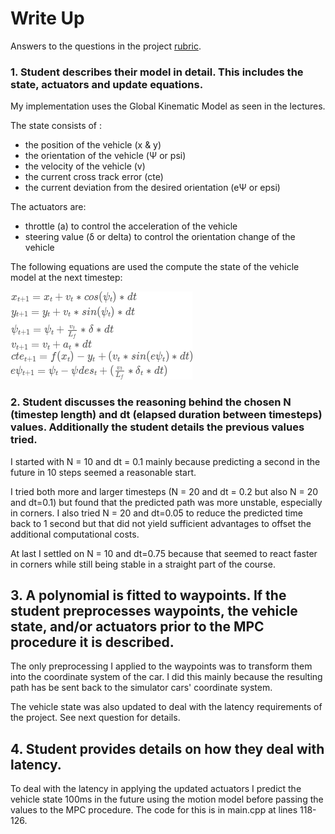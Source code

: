 # Write Up
Answers to the questions in the project [rubric](https://review.udacity.com/#!/rubrics/896/view).

[image1]: ./equations.png "Motion Model update equations"

### 1. Student describes their model in detail. This includes the state, actuators and update equations.
My implementation uses the Global Kinematic Model as seen in the lectures. 

The state consists of :
- the position of the vehicle (x & y)
- the orientation of the vehicle (Ψ or psi)
- the velocity of the vehicle (v)
- the current cross track error (cte) 
- the current deviation from the desired orientation (eΨ or epsi)

The actuators are:
- throttle (a) to control the acceleration of the vehicle
- steering value (δ or delta) to control the orientation change of the vehicle

The following equations are used the compute the state of the vehicle model at the next timestep:

![alt text][image1]

### 2. Student discusses the reasoning behind the chosen N (timestep length) and dt (elapsed duration between timesteps) values. Additionally the student details the previous values tried.
I started with N = 10 and dt = 0.1 mainly because predicting a second in the future in 10 steps seemed a reasonable start. 

I tried both more and larger timesteps (N = 20 and dt = 0.2 but also N = 20 and dt=0.1) but found that the predicted path was more unstable, especially in corners. I also tried N = 20 and dt=0.05 to reduce the predicted time back to 1 second but that did not yield sufficient advantages to offset the additional computational costs.

At last I settled on N = 10 and dt=0.75 because that seemed to react faster in corners while still being stable in a straight part of the course.

## 3. A polynomial is fitted to waypoints. If the student preprocesses waypoints, the vehicle state, and/or actuators prior to the MPC procedure it is described.
The only preprocessing I applied to the waypoints was to transform them into the coordinate system of the car. I did this mainly because the resulting path has be sent back to the simulator cars' coordinate system.

The vehicle state was also updated to deal with the latency requirements of the project. See next question for details.

## 4. Student provides details on how they deal with latency.
To deal with the latency in applying the updated actuators I predict the vehicle state 100ms in the future using the motion model before passing the values to the MPC procedure. The code for this is in main.cpp at lines 118-126.
